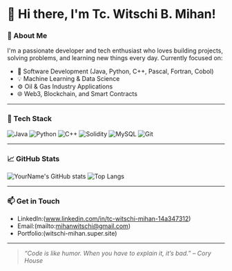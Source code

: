 # 👋 Hi there, I'm Tc. Witschi B. Mihan!

### 🚀 About Me
I'm a passionate developer and tech enthusiast who loves building projects, solving problems, and learning new things every day. Currently focused on:

- 🔧 Software Development (Java, Python, C++, Pascal, Fortran, Cobol)
- 💡 Machine Learning & Data Science
- ⚙️ Oil & Gas Industry Applications
- 🌐 Web3, Blockchain, and Smart Contracts

---

### 🧰 Tech Stack

![Java](https://img.shields.io/badge/Java-ED8B00?style=for-the-badge&logo=java&logoColor=white)
![Python](https://img.shields.io/badge/Python-3776AB?style=for-the-badge&logo=python&logoColor=white)
![C++](https://img.shields.io/badge/C++-00599C?style=for-the-badge&logo=c%2B%2B&logoColor=white)
![Solidity](https://img.shields.io/badge/Solidity-363636?style=for-the-badge&logo=solidity&logoColor=white)
![MySQL](https://img.shields.io/badge/MySQL-00758F?style=for-the-badge&logo=mysql&logoColor=white)
![Git](https://img.shields.io/badge/Git-F05032?style=for-the-badge&logo=git&logoColor=white)

---

### 📈 GitHub Stats

![YourName's GitHub stats](https://github-readme-stats.vercel.app/api?username=yourusername&show_icons=true&theme=github_dark)
![Top Langs](https://github-readme-stats.vercel.app/api/top-langs/?username=yourusername&layout=compact&theme=github_dark)

---

### 📫 Get in Touch

- LinkedIn:(www.linkedin.com/in/tc-witschi-mihan-14a347312)
- Email:(mailto:mihanwitschi@gmail.com)
- Portfolio:(witschi-mihan.super.site)

---

> _“Code is like humor. When you have to explain it, it’s bad.” – Cory House_
